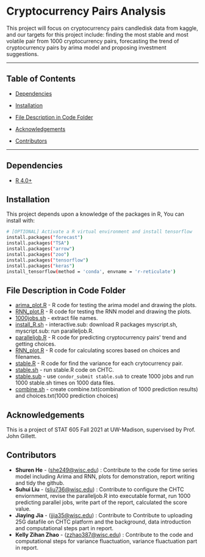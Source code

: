 # Cryptocurrency Pairs Analysis
This project will focus on cryptocurrency pairs candledisk data from kaggle, and our targets for this project include: finding the most stable and most volatile pair from 1000 cryptocurrency pairs, forecasting the trend of cryptocurrency pairs by arima model and proposing investment suggestions.
***

## Table of Contents
  - [Dependencies](#dependencies)

  - [Installation](#installation)

  - [File Description in Code Folder](#file-description-in-code-folder)

  - [Acknowledgements](#acknowledgements)
  
  - [Contributors](#contributors)


***
## Dependencies
- [R 4.0+](https://www.r-project.org/)


## Installation
This project depends upon a knowledge of  the packages in R, You can install with:
```bash
# [OPTIONAL] Activate a R virtual environment and install tensorflow
install.packages("forecast")
install.packages("TSA")
install.packages("arrow")
install.packages("zoo")
install.packages("tensorflow")
install.packages("keras")
install_tensorflow(method = 'conda', envname = 'r-reticulate')

```

## File Description in Code Folder
- [arima_plot.R](code/time_series_code/arima_plot.R) - R code for testing the arima model and drawing the plots.
- [RNN_plot.R](code/time_series_code/RNN_plot.R) - R code for testing the RNN model and drawing the plots.
- [1000jobs.sh](code/time_series_code/1000jobs.sh) -  extract file names.
- [install_R.sh](code/time_series_code/install_R.sh) -  interactive.sub: download R packages myscript.sh, myscript.sub: run paralleljob.R.
- [paralleljob.R](code/time_series_code/paralleljob.R) - R code for predicting cryptocurrency pairs' trend and getting choices.
- [RNN_plot.R](code/time_series_code/score.R) - R code for calculating scores based on choices and filenames.
- [stable.R](code/stable_code/stable.R) - R code for find the variance for each crytocurrency pair.
- [stable.sh](code/stable_code/stable.sh) - run stable.R code on CHTC.
- [stable.sub](code/stable_code/stable.sub)  - use `condor_submit stable.sub` to create 1000 jobs and run 1000 stable.sh times on 1000 data files.
- [combine.sh](code/time_series_code/combine.sh) - create combine.txt(combination of 1000 prediction results) and choices.txt(1000 prediction choices)


## Acknowledgements
This is a project of STAT 605 Fall 2021 at UW-Madison, supervised by Prof. John Gillett.


## Contributors
- **Shuren He** - (she249@wisc.edu) : Contribute to the code for time series model including Arima and RNN, plots for demonstration, report writing and tidy the github.  
- **Suhui Liu** - (sliu736@wisc.edu) : Contribute to configure the CHTC enviornment, revise the paralleljob.R into executable format, run 1000 predicting parallel jobs, write part of the report, calculated the score value. 
- **Jiaying Jia** - (jjia35@wisc.edu) : Contribute to Contribute to uploading 25G datafile on CHTC platform and the background, data introduction and computational steps part in report.
- **Kelly Zihan Zhao** - (zzhao387@wisc.edu) : Contribute to the code and computational steps for variance fluactuation, variance fluactuation part in report.

